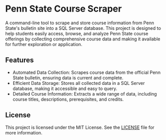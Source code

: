  # Penn State Course Scraper

A command-line tool to scrape and store course information from Penn State's bulletin site into a SQL Server database. This project is designed to help students easily access, browse, and analyze Penn State course offerings by collecting comprehensive course data and making it available for further exploration or application.

## Features

+ Automated Data Collection: Scrapes course data from the official Penn State bulletin, ensuring data is current and complete.
+ Efficient Data Storage: Stores all collected data in a SQL Server database, making it accessible and easy to query.
+ Detailed Course Information: Extracts a wide range of data, including course titles, descriptions, prerequisites, and credits.

## License

This project is licensed under the MIT License. See the [LICENSE](LICENSE) file for more information.

